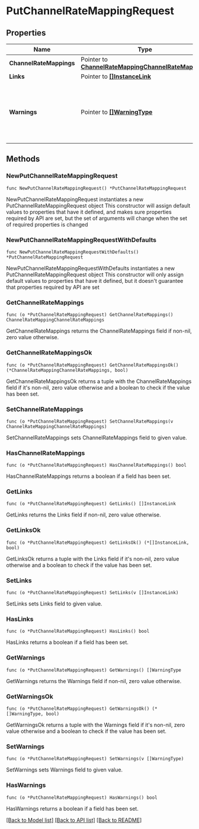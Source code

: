# PutChannelRateMappingRequest

## Properties

Name | Type | Description | Notes
------------ | ------------- | ------------- | -------------
**ChannelRateMappings** | Pointer to [**ChannelRateMappingChannelRateMappings**](ChannelRateMappingChannelRateMappings.md) |  | [optional] 
**Links** | Pointer to [**[]InstanceLink**](InstanceLink.md) |  | [optional] 
**Warnings** | Pointer to [**[]WarningType**](WarningType.md) | Used in conjunction with the Success element to define a business error. | [optional] 

## Methods

### NewPutChannelRateMappingRequest

`func NewPutChannelRateMappingRequest() *PutChannelRateMappingRequest`

NewPutChannelRateMappingRequest instantiates a new PutChannelRateMappingRequest object
This constructor will assign default values to properties that have it defined,
and makes sure properties required by API are set, but the set of arguments
will change when the set of required properties is changed

### NewPutChannelRateMappingRequestWithDefaults

`func NewPutChannelRateMappingRequestWithDefaults() *PutChannelRateMappingRequest`

NewPutChannelRateMappingRequestWithDefaults instantiates a new PutChannelRateMappingRequest object
This constructor will only assign default values to properties that have it defined,
but it doesn't guarantee that properties required by API are set

### GetChannelRateMappings

`func (o *PutChannelRateMappingRequest) GetChannelRateMappings() ChannelRateMappingChannelRateMappings`

GetChannelRateMappings returns the ChannelRateMappings field if non-nil, zero value otherwise.

### GetChannelRateMappingsOk

`func (o *PutChannelRateMappingRequest) GetChannelRateMappingsOk() (*ChannelRateMappingChannelRateMappings, bool)`

GetChannelRateMappingsOk returns a tuple with the ChannelRateMappings field if it's non-nil, zero value otherwise
and a boolean to check if the value has been set.

### SetChannelRateMappings

`func (o *PutChannelRateMappingRequest) SetChannelRateMappings(v ChannelRateMappingChannelRateMappings)`

SetChannelRateMappings sets ChannelRateMappings field to given value.

### HasChannelRateMappings

`func (o *PutChannelRateMappingRequest) HasChannelRateMappings() bool`

HasChannelRateMappings returns a boolean if a field has been set.

### GetLinks

`func (o *PutChannelRateMappingRequest) GetLinks() []InstanceLink`

GetLinks returns the Links field if non-nil, zero value otherwise.

### GetLinksOk

`func (o *PutChannelRateMappingRequest) GetLinksOk() (*[]InstanceLink, bool)`

GetLinksOk returns a tuple with the Links field if it's non-nil, zero value otherwise
and a boolean to check if the value has been set.

### SetLinks

`func (o *PutChannelRateMappingRequest) SetLinks(v []InstanceLink)`

SetLinks sets Links field to given value.

### HasLinks

`func (o *PutChannelRateMappingRequest) HasLinks() bool`

HasLinks returns a boolean if a field has been set.

### GetWarnings

`func (o *PutChannelRateMappingRequest) GetWarnings() []WarningType`

GetWarnings returns the Warnings field if non-nil, zero value otherwise.

### GetWarningsOk

`func (o *PutChannelRateMappingRequest) GetWarningsOk() (*[]WarningType, bool)`

GetWarningsOk returns a tuple with the Warnings field if it's non-nil, zero value otherwise
and a boolean to check if the value has been set.

### SetWarnings

`func (o *PutChannelRateMappingRequest) SetWarnings(v []WarningType)`

SetWarnings sets Warnings field to given value.

### HasWarnings

`func (o *PutChannelRateMappingRequest) HasWarnings() bool`

HasWarnings returns a boolean if a field has been set.


[[Back to Model list]](../README.md#documentation-for-models) [[Back to API list]](../README.md#documentation-for-api-endpoints) [[Back to README]](../README.md)


